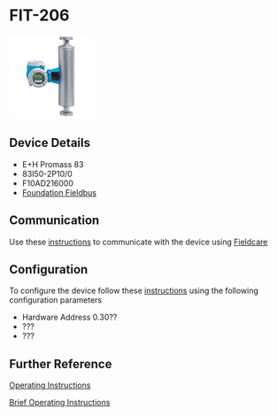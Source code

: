 # FIT-206

![](../images/device_images/promass_83i.jpg)

## Device Details
+ E+H Promass 83
+ 83I50-2P10/0
+ F10AD216000
+ [Foundation Fieldbus](../protocols/connection_ff.md)

## Communication
Use these [instructions](../protocols/connection_ff.md) to communicate with the device using [Fieldcare](../fieldcare/fieldcare.md)

## Configuration
To configure the device follow these [instructions](../commissioning_instructions/promass_83_ff.md) using the following configuration parameters

+ Hardware Address 0.30??
+ ???
+ ???

## Further Reference
[Operating Instructions](../manuals/promass_83_operating_ff.pdf)

[Brief Operating Instructions](../manuals/promass_83_brief_profibus_ff.pdf)
